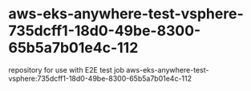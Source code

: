 # aws-eks-anywhere-test-vsphere-735dcff1-18d0-49be-8300-65b5a7b01e4c-112
repository for use with E2E test job aws-eks-anywhere-test-vsphere:735dcff1-18d0-49be-8300-65b5a7b01e4c-112

